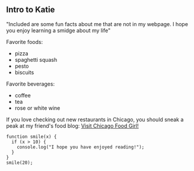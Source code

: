 ## Intro to Katie

"Included are some fun facts about me that are not in my webpage. I hope you enjoy learning a smidge about my life"

Favorite foods:
* pizza
* spaghetti squash
* pesto
* biscuits

Favorite beverages:
* coffee
* tea
* rose or white wine

If you love checking out new restaurants in Chicago, you should sneak a peak at my friend's food blog: [Visit Chicago Food Girl!](http://www.chicagofoodgirl.com/)

```
function smile(x) {
  if (x > 10) {
    console.log("I hope you have enjoyed reading!");
  }
}
smile(20);
